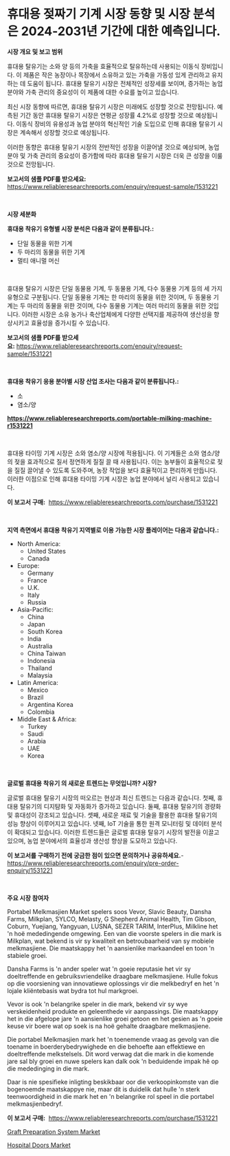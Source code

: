 <p><h1>휴대용 젖짜기 기계 시장 동향 및 시장 분석은 2024-2031년 기간에 대한 예측입니다.</h1></p><p><strong>시장 개요 및 보고 범위</strong></p>
<p><p>휴대용 탈유기는 소와 양 등의 가축을 효율적으로 탈유하는데 사용되는 이동식 장비입니다. 이 제품은 작은 농장이나 목장에서 소유하고 있는 가축을 가동성 있게 관리하고 유지하는 데 도움이 됩니다. 휴대용 탈유기 시장은 전체적인 성장세를 보이며, 증가하는 농업 분야와 가축 관리의 중요성이 이 제품에 대한 수요를 높이고 있습니다.</p><p>최신 시장 동향에 따르면, 휴대용 탈유기 시장은 미래에도 성장할 것으로 전망됩니다. 예측된 기간 동안 휴대용 탈유기 시장은 연평균 성장률 4.2%로 성장할 것으로 예상됩니다. 이동식 장비의 유용성과 농업 분야의 혁신적인 기술 도입으로 인해 휴대용 탈유기 시장은 계속해서 성장할 것으로 예상됩니다.</p><p>이러한 동향은 휴대용 탈유기 시장의 전반적인 성장을 이끌어낼 것으로 예상되며, 농업 분야 및 가축 관리의 중요성이 증가함에 따라 휴대용 탈유기 시장은 더욱 큰 성장을 이룰 것으로 전망됩니다.</p></p>
<p><strong>보고서의 샘플 PDF를 받으세요:</strong> <a href="https://www.reliableresearchreports.com/enquiry/request-sample/1531221">https://www.reliableresearchreports.com/enquiry/request-sample/1531221</a></p>
<p>&nbsp;</p>
<p><strong>시장 세분화</strong></p>
<p><strong>휴대용 착유기 유형별 시장 분석은 다음과 같이 분류됩니다.:</strong></p>
<p><ul><li>단일 동물을 위한 기계</li><li>두 마리의 동물을 위한 기계</li><li>멀티 애니멀 머신</li></ul></p>
<p>&nbsp;</p>
<p><p>휴대용 탈유기 시장은 단일 동물용 기계, 두 동물용 기계, 다수 동물용 기계 등의 세 가지 유형으로 구분됩니다. 단일 동물용 기계는 한 마리의 동물을 위한 것이며, 두 동물용 기계는 두 마리의 동물을 위한 것이며, 다수 동물용 기계는 여러 마리의 동물을 위한 것입니다. 이러한 시장은 소유 농가나 축산업체에게 다양한 선택지를 제공하여 생산성을 향상시키고 효율성을 증가시킬 수 있습니다.</p></p>
<p><strong>보고서의 샘플 PDF를 받으세요:</strong>&nbsp;<a href="https://www.reliableresearchreports.com/enquiry/request-sample/1531221">https://www.reliableresearchreports.com/enquiry/request-sample/1531221</a></p>
<p>&nbsp;</p>
<p><strong> 휴대용 착유기 응용 분야별 시장 산업 조사는 다음과 같이 분류됩니다.:</strong></p>
<p><ul><li>소</li><li>염소/양</li></ul></p>
<p><strong><a href="https://www.reliableresearchreports.com/portable-milking-machine-r1531221">https://www.reliableresearchreports.com/portable-milking-machine-r1531221</a></strong></p>
<p>&nbsp;</p>
<p><p>휴대용 타이밍 기계 시장은 소와 염소/양 시장에 적용됩니다. 이 기계들은 소와 염소/양의 젖을 효과적으로 질서 정연하게 질질 끌 때 사용됩니다. 이는 농부들이 효율적으로 젖을 질질 끌어낼 수 있도록 도와주며, 농장 작업을 보다 효율적이고 편리하게 만듭니다. 이러한 이점으로 인해 휴대용 타이밍 기계 시장은 농업 분야에서 널리 사용되고 있습니다.</p></p>
<p><strong>이 보고서 구매:</strong>&nbsp; <a href="https://www.reliableresearchreports.com/purchase/1531221">https://www.reliableresearchreports.com/purchase/1531221</a></p>
<p>&nbsp;</p>
<p><strong>지역 측면에서 휴대용 착유기 지역별로 이용 가능한 시장 플레이어는 다음과 같습니다.:</strong></p>
<p><ul>
    <li>
        North America:
        <ul>
            <li>United States</li>
            <li>Canada</li>
        </ul>
    </li>
    <li>
        Europe:
        <ul>
            <li>Germany</li>
            <li>France</li>
            <li>U.K.</li>
            <li>Italy</li>
            <li>Russia</li>
        </ul>
    </li>
    <li>
        Asia-Pacific:
        <ul>
            <li>China</li>
            <li>Japan</li>
            <li>South Korea</li>
            <li>India</li>
            <li>Australia</li>
            <li>China Taiwan</li>
            <li>Indonesia</li>
            <li>Thailand</li>
            <li>Malaysia</li>
        </ul>
    </li>
    <li>
        Latin America:
        <ul>
            <li>Mexico</li>
            <li>Brazil</li>
            <li>Argentina Korea</li>
            <li>Colombia</li>
        </ul>
    </li>
    <li>
        Middle East & Africa:
        <ul>
            <li>Turkey</li>
            <li>Saudi</li>
            <li>Arabia</li>
            <li>UAE</li>
            <li>Korea</li>
        </ul>
    </li>
    </ul></p>
<p>&nbsp;</p>
<p><strong>글로벌 휴대용 착유기 의 새로운 트렌드는 무엇입니까? 시장?</strong></p>
<p><p>글로벌 휴대용 탈유기 시장의 떠오르는 현상과 최신 트렌드는 다음과 같습니다. 첫째, 휴대용 탈유기의 디지턈화 및 자동화가 증가하고 있습니다. 둘째, 휴대용 탈유기의 경량화 및 휴대성이 강조되고 있습니다. 셋째, 새로운 재료 및 기술을 활용한 휴대용 탈유기의 성능 향상이 이루어지고 있습니다. 넷째, IoT 기술을 통한 원격 모니터링 및 데이터 분석이 확대되고 있습니다. 이러한 트렌드들은 글로벌 휴대용 탈유기 시장의 발전을 이끌고 있으며, 농업 분야에서의 효율성과 생산성 향상을 도모하고 있습니다.</p></p>
<p><strong>이 보고서를 구매하기 전에 궁금한 점이 있으면 문의하거나 공유하세요.</strong>- <a href="https://www.reliableresearchreports.com/enquiry/pre-order-enquiry/1531221">https://www.reliableresearchreports.com/enquiry/pre-order-enquiry/1531221</a></p>
<p>&nbsp;</p>
<p><strong>주요 시장 참여자</strong></p>
<p><p>Portabel Melkmasjien Market spelers soos Vevor, Slavic Beauty, Dansha Farms, Milkplan, SYLCO, Melasty, G Shepherd Animal Health, Tim Gibson, Coburn, Yuejiang, Yangyuan, LUSNA, SEZER TARIM, InterPlus, Milkline het 'n hoë mededingende omgewing. Een van die voorste spelers in die mark is Milkplan, wat bekend is vir sy kwaliteit en betroubaarheid van sy mobiele melkmasjiene. Die maatskappy het 'n aansienlike markaandeel en toon 'n stabiele groei.</p><p>Dansha Farms is 'n ander speler wat 'n goeie reputasie het vir sy doeltreffende en gebruiksvriendelike draagbare melkmasjiene. Hulle fokus op die voorsiening van innovatiewe oplossings vir die melkbedryf en het 'n lojale kliëntebasis wat bydra tot hul markgroei.</p><p>Vevor is ook 'n belangrike speler in die mark, bekend vir sy wye verskeidenheid produkte en geleenthede vir aanpassings. Die maatskappy het in die afgelope jare 'n aansienlike groei getoon en het gesien as 'n goeie keuse vir boere wat op soek is na hoë gehalte draagbare melkmasjiene.</p><p>Die portabel Melkmasjien mark het 'n toenemende vraag as gevolg van die toename in boerderybedrywighede en die behoefte aan effektiewe en doeltreffende melkstelsels. Dit word verwag dat die mark in die komende jare sal bly groei en nuwe spelers kan dalk ook 'n beduidende impak hê op die mededinging in die mark.</p><p>Daar is nie spesifieke inligting beskikbaar oor die verkoopinkomste van die bogenoemde maatskappye nie, maar dit is duidelik dat hulle 'n sterk teenwoordigheid in die mark het en 'n belangrike rol speel in die portabel melkmasjienbedryf.</p></p>
<p><strong>이 보고서 구매:</strong>&nbsp;&nbsp;<a href="https://www.reliableresearchreports.com/purchase/1531221">https://www.reliableresearchreports.com/purchase/1531221</a></p>
<p><p><a href="https://github.com/edytherolanlouisejk1miz0wig/Market-Research-Report-List-2/blob/main/graft-preparation-system-market.md">Graft Preparation System Market</a></p><p><a href="https://github.com/peachesmcdowel1/Market-Research-Report-List-2/blob/main/hospital-doors-market.md">Hospital Doors Market</a></p></p>